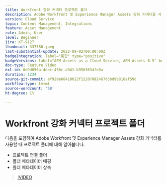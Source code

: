 ```yaml
---
title: Workfront 강화 커넥터 프로젝트 폴더
description: Adobe Workfront 및 Experience Manager Assets 강화 커넥터를 사용할 때 프로젝트 폴더에 대해 알아봅니다.
version: Cloud Service
topic: Content Management, Integrations
feature: Asset Management
role: Admin, User
level: Beginner
jira: KT-9127
thumbnail: 337586.jpeg
last-substantial-update: 2022-09-02T00:00:00Z
badgeIntegration: label="통합" type="positive"
badgeVersions: label="AEM Assets as a Cloud Service, AEM Assets 6.5" before-title="false"
doc-type: Feature Video
exl-id: 0e9d056a-4eec-450c-a941-b9563634fe8a
duration: 1234
source-git-commit: af928e60410022f12207082467d3bd9b818af59d
workflow-type: tm+mt
source-wordcount: '58'
ht-degree: 1%

---
```


# Workfront 강화 커넥터 프로젝트 폴더

다음을 포함하여 Adobe Workfront 및 Experience Manager Assets 강화 커넥터를 사용할 때 프로젝트 폴더에 대해 알아봅니다.

+ 프로젝트 연결 폴더
+ 폴더 메타데이터 매핑
+ 폴더 메타데이터 상속

>[!VIDEO](https://video.tv.adobe.com/v/337586?quality=12&learn=on)
